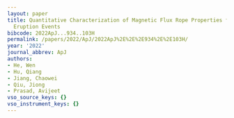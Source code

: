 ```yaml
---
layout: paper
title: Quantitative Characterization of Magnetic Flux Rope Properties for Two Solar
  Eruption Events
bibcode: 2022ApJ...934..103H
permalink: /papers/2022/ApJ/2022ApJ%2E%2E%2E934%2E%2E103H/
year: '2022'
journal_abbrev: ApJ
authors:
- He, Wen
- Hu, Qiang
- Jiang, Chaowei
- Qiu, Jiong
- Prasad, Avijeet
vso_source_keys: {}
vso_instrument_keys: {}
---
```

